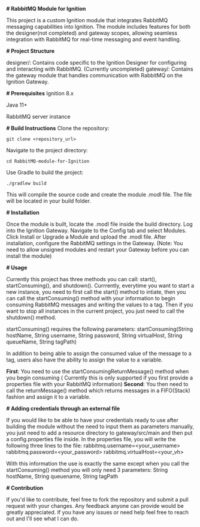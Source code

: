 **# RabbitMQ Module for Ignition**

This project is a custom Ignition module that integrates RabbitMQ messaging capabilities into Ignition. The module includes features for both the designer(not completed) and gateway scopes, allowing seamless integration with RabbitMQ for real-time messaging and event handling.

**# Project Structure**

designer/: Contains code specific to the Ignition Designer for configuring and interacting with RabbitMQ. (Currently uncompleted)
gateway/: Contains the gateway module that handles communication with RabbitMQ on the Ignition Gateway.


**# Prerequisites**
Ignition 8.x

Java 11+

RabbitMQ server instance


**# Build Instructions**
Clone the repository:

```
git clone <repository_url>
```
Navigate to the project directory:

```
cd RabbitMQ-module-for-Ignition
```
Use Gradle to build the project:
```
./gradlew build
```
This will compile the source code and create the module .modl file. The file will be located in your build folder.

**# Installation**

Once the module is built, locate the .modl file inside the build directory.
Log into the Ignition Gateway.
Navigate to the Config tab and select Modules.
Click Install or Upgrade a Module and upload the .modl file.
After installation, configure the RabbitMQ settings in the Gateway.
(Note: You need to allow unsigned modules and restart your Gateway before you can install the module)


**# Usage**

Currently this project has three methods you can call: start(), startConsuming(), and shutdown(). Currrently, everytime you want to start a new instance, you need to first call the start() method to intiate, then you can call the startConsuming() method with your information to begin consuming RabbitMQ messages and writing the values to a tag. Then if you want to stop all instances in the current project, you just need to call the shutdown() method.

startConsuming() requires the following parameters: 
startConsuming(String hostName, String username, String password, String virtualHost, String queueName, String tagPath)


In addition to being able to assign the consumed value of the message to a tag, users also have the ability to assign the value to a variable.

**First**:
You need to use the startConsumingReturnMessage() method when you begin consuming ( Currently this is only supported if you first provide a properties file with your RabbitMQ information)
**Second**:
You then need to call the returnMessage() method which returns messages in a FIFO(Stack) fashion and assign it to a variable.


**# Adding credentials through an external file**

If you would like to be able to have your credentials ready to use after building the module without the need to input them as parameters manually, you just need to add a resource directory to gateway/src/main and then put a config.properties file inside. In the properties file, you will write the following three lines to the file:
rabbitmq.username=<your_username>
rabbitmq.password=<your_password>
rabbitmq.virtualHost=<your_vh>

With this information the use is exactly the same except when you call the startConsuming() method you will only need 3 parameters: String hostName, String queuename, String tagPath


**# Contribution**

If you'd like to contribute, feel free to fork the repository and submit a pull request with your changes. Any feedback anyone can provide would be greatly appreciated. If you have any issues or need help feel free to reach out and I'll see what I can do.
